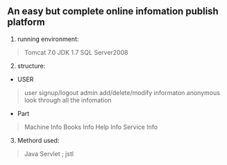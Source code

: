 ## An easy but complete online infomation publish platform

1. running environment:
> Tomcat 7.0
> JDK 1.7
> SQL Server2008

2. structure:

* USER
> user signup/logout
> admin add/delete/modify informaton
> anonymous look through all the infomation

* Part
> Machine Info
> Books Info
> Help Info
> Service Info

3. Methord used:
> Java Servlet ; jstl
